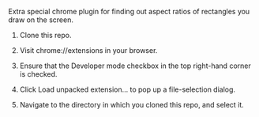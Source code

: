 Extra special chrome plugin for finding out aspect ratios of rectangles you draw on the screen.

1. Clone this repo.

2. Visit chrome://extensions in your browser.

3. Ensure that the Developer mode checkbox in the top right-hand corner is checked.
 
4. Click Load unpacked extension… to pop up a file-selection dialog.

5. Navigate to the directory in which you cloned this repo, and select it.
